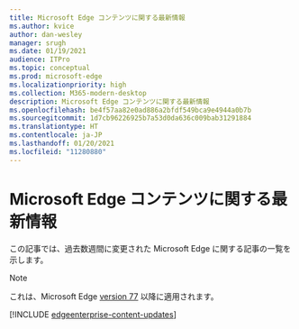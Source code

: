 ```yaml
---
title: Microsoft Edge コンテンツに関する最新情報
ms.author: kvice
author: dan-wesley
manager: srugh
ms.date: 01/19/2021
audience: ITPro
ms.topic: conceptual
ms.prod: microsoft-edge
ms.localizationpriority: high
ms.collection: M365-modern-desktop
description: Microsoft Edge コンテンツに関する最新情報
ms.openlocfilehash: be4f57aa82e0ad886a2bfdf549bca9e4944a0b7b
ms.sourcegitcommit: 1d7cb96226925b7a53d0da636c009bab31291884
ms.translationtype: HT
ms.contentlocale: ja-JP
ms.lasthandoff: 01/20/2021
ms.locfileid: "11280880"
---
```

# Microsoft Edge コンテンツに関する最新情報

この記事では、過去数週間に変更された Microsoft Edge に関する記事の一覧を示します。

> [!NOTE]
> これは、Microsoft Edge [version 77](https://support.microsoft.com/help/4027011/microsoft-edge-find-out-which-version-you-have?ocid=MicrosoftStore-EdgeVersion) 以降に適用されます。

[!INCLUDE [edgeenterprise-content-updates](./includes/edgeenterprise-content-updates.md)]

